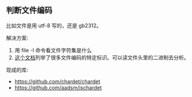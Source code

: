 ## 判断文件编码

比如文件是用 utf-8 写的，还是 gb2312。

解决方案:

1. 用 file -I 命令看文件字符集是什么
2. [这个文档](https://www.garykessler.net/library/file_sigs.html)列举了很多文件编码的特定标识。可以读文件头里的二进制去分析。

现成的库:

- https://github.com/chardet/chardet
- https://github.com/aadsm/jschardet
